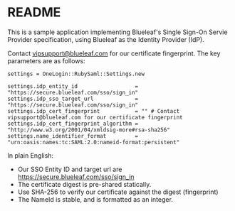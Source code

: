 # README

This is a sample application implementing Blueleaf's Single Sign-On Servie Provider specification, using Blueleaf as the Identity Provider (IdP).

Contact vipsupport@blueleaf.com for our certificate fingerprint. The key parameters are as follows:

    settings = OneLogin::RubySaml::Settings.new

    settings.idp_entity_id                  = "https://secure.blueleaf.com/sso/sign_in"
    settings.idp_sso_target_url             = "https://secure.blueleaf.com/sso/sign_in"
    settings.idp_cert_fingerprint           = "" # Contact vipsupport@blueleaf.com for our certificate fingerprint
    settings.idp_cert_fingerprint_algorithm = "http://www.w3.org/2001/04/xmldsig-more#rsa-sha256"
    settings.name_identifier_format         = "urn:oasis:names:tc:SAML:2.0:nameid-format:persistent"

In plain English:

* Our SSO Entity ID and target url are https://secure.blueleaf.com/sso/sign_in
* The certificate digest is pre-shared statically.
* Use SHA-256 to verify our certificate against the digest (fingerprint)
* The NameId is stable, and is formatted as an integer.